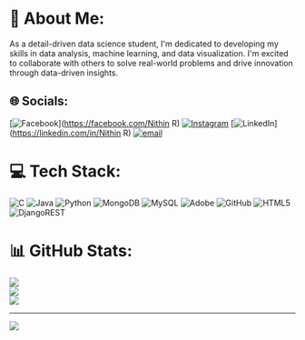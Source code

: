 # 💫 About Me:
As a detail-driven data science student, I'm dedicated to developing my skills in data analysis, machine learning, and data visualization. I'm excited to collaborate with others to solve real-world problems and drive innovation through data-driven insights.


## 🌐 Socials:
[![Facebook](https://img.shields.io/badge/Facebook-%231877F2.svg?logo=Facebook&logoColor=white)](https://facebook.com/Nithin R) [![Instagram](https://img.shields.io/badge/Instagram-%23E4405F.svg?logo=Instagram&logoColor=white)](https://instagram.com/__nithin___r) [![LinkedIn](https://img.shields.io/badge/LinkedIn-%230077B5.svg?logo=linkedin&logoColor=white)](https://linkedin.com/in/Nithin R) [![email](https://img.shields.io/badge/Email-D14836?logo=gmail&logoColor=white)](mailto:myyoutube777@gmail.com) 

# 💻 Tech Stack:
![C](https://img.shields.io/badge/c-%2300599C.svg?style=for-the-badge&logo=c&logoColor=white) ![Java](https://img.shields.io/badge/java-%23ED8B00.svg?style=for-the-badge&logo=openjdk&logoColor=white) ![Python](https://img.shields.io/badge/python-3670A0?style=for-the-badge&logo=python&logoColor=ffdd54) ![MongoDB](https://img.shields.io/badge/MongoDB-%234ea94b.svg?style=for-the-badge&logo=mongodb&logoColor=white) ![MySQL](https://img.shields.io/badge/mysql-4479A1.svg?style=for-the-badge&logo=mysql&logoColor=white) ![Adobe](https://img.shields.io/badge/adobe-%23FF0000.svg?style=for-the-badge&logo=adobe&logoColor=white) ![GitHub](https://img.shields.io/badge/github-%23121011.svg?style=for-the-badge&logo=github&logoColor=white) ![HTML5](https://img.shields.io/badge/html5-%23E34F26.svg?style=for-the-badge&logo=html5&logoColor=white) ![DjangoREST](https://img.shields.io/badge/DJANGO-REST-ff1709?style=for-the-badge&logo=django&logoColor=white&color=ff1709&labelColor=gray)
# 📊 GitHub Stats:
![](https://github-readme-stats.vercel.app/api?username=Nithinofficial07&theme=vue-dark&hide_border=false&include_all_commits=false&count_private=false)<br/>
![](https://nirzak-streak-stats.vercel.app/?user=Nithinofficial07&theme=vue-dark&hide_border=false)<br/>
![](https://github-readme-stats.vercel.app/api/top-langs/?username=Nithinofficial07&theme=vue-dark&hide_border=false&include_all_commits=false&count_private=false&layout=compact)

---
[![](https://visitcount.itsvg.in/api?id=Nithinofficial07&icon=0&color=0)](https://visitcount.itsvg.in)

